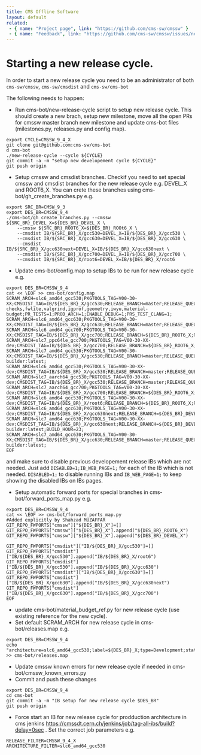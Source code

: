 ```yaml
---
title: CMS Offline Software
layout: default
related:
 - { name: "Project page", link: "https://github.com/cms-sw/cmssw" }
 - { name: "Feedback", link: "https://github.com/cms-sw/cmssw/issues/new" }
---
```

# Starting a new release cycle.

In order to start a new release cycle you need to be an administrator of both 
`cms-sw/cmssw`, `cms-sw/cmsdist` and `cms-sw/cms-bot`

The following needs to happen:

- Run cms-bot/new-release-cycle script to setup new release cycle. This should create a new brach, setup new milestone, move all the open PRs for cmssw master branch new milestone and update cms-bot files (milestones.py, releases.py and config.map).
```
export CYCLE=CMSSW_9_4_X
git clone git@github.com:cms-sw/cms-bot
d cms-bot
./new-release-cycle --cycle ${CYCLE}
git commit -a -m "setup new developement cycle ${CYCLE}"
git push origin
```
- Setup cmssw and cmsdist branches. Checkif you need to set special cmssw and cmsdist branches for the new release cycle e.g. DEVEL_X and ROOT6_X. You can crete these branches using cms-bot/gh_create_branches.py e.g.
```
export SRC_BR=CMSW_9_3
export DES_BR=CMSSW_9_4
./cms-bot/gh_create_branches.py --cmssw ${SRC_BR}_DEVEL_X=${DES_BR}_DEVEL_X \
    --cmssw ${SRC_BR}_ROOT6_X=${DES_BR}_ROOt6_X \
    --cmsdist IB/${SRC_BR}_X/gcc530=DEVEL_X=IB/${DES_BR}_X/gcc530 \
    --cmsdist IB/${SRC_BR}_X/gcc630=DEVEL_X=IB/${DES_BR}_X/gcc630 \
    --cmsdist IB/${SRC_BR}_X/gcc630next=DEVEL_X=IB/${DES_BR}_X/gcc630next \
    --cmsdist IB/${SRC_BR}_X/gcc700=DEVEL_X=IB/${DES_BR}_X/gcc700 \
    --cmsdist IB/${SRC_BR}_X/root6=DEVEL_X=IB/${DES_BR}_X/root6
```
- Update cms-bot/config.map to setup IBs to be run for new release cycle e.g.
```
export DES_BR=CMSSW_9_4
cat << \EOF >> cms-bot/config.map
SCRAM_ARCH=slc6_amd64_gcc530;PKGTOOLS_TAG=V00-30-XX;CMSDIST_TAG=IB/${DES_BR}_X/gcc530;RELEASE_BRANCH=master;RELEASE_QUEUE=${DES_BR}_X;BUILD_PATCH_RELEASE=1;ADDITIONAL_TESTS=HLT,baseline,static-checks,fwlite,valgrind,igprof,geometry,iwyu,material-budget;PR_TESTS=1;PROD_ARCH=1;ENABLE_DEBUG=1;PRS_TEST_CLANG=1;
SCRAM_ARCH=slc6_amd64_gcc630;PKGTOOLS_TAG=V00-30-XX;CMSDIST_TAG=IB/${DES_BR}_X/gcc630;RELEASE_BRANCH=master;RELEASE_QUEUE=${DES_BR}_X;PR_TESTS=1;
SCRAM_ARCH=slc6_amd64_gcc700;PKGTOOLS_TAG=V00-30-XX;CMSDIST_TAG=IB/${DES_BR}_X/gcc700;RELEASE_BRANCH=${DES_BR}_ROOT6_X;RELEASE_QUEUE=${DES_BR}_ROOT6_X;BUILD_HOUR=23;
SCRAM_ARCH=slc7_ppc64le_gcc700;PKGTOOLS_TAG=V00-30-XX-dev;CMSDIST_TAG=IB/${DES_BR}_X/gcc700;RELEASE_BRANCH=${DES_BR}_ROOT6_X;RELEASE_QUEUE=${DES_BR}_ROOT6_X;BUILD_HOUR=23;
SCRAM_ARCH=slc7_amd64_gcc530;PKGTOOLS_TAG=V00-30-XX;CMSDIST_TAG=IB/${DES_BR}_X/gcc530;RELEASE_BRANCH=master;RELEASE_QUEUE=${DES_BR}_X;DOCKER_IMG=cmssw/slc7-builder:latest;
SCRAM_ARCH=slc6_amd64_gcc530;PKGTOOLS_TAG=V00-30-XX-dev;CMSDIST_TAG=IB/${DES_BR}_X/gcc530;RELEASE_BRANCH=master;RELEASE_QUEUE=${DES_BR}_CLANG_X;BUILD_HOUR=23;
SCRAM_ARCH=slc7_aarch64_gcc530;PKGTOOLS_TAG=V00-30-XX-dev;CMSDIST_TAG=IB/${DES_BR}_X/gcc530;RELEASE_BRANCH=master;RELEASE_QUEUE=${DES_BR}_X;
SCRAM_ARCH=slc7_aarch64_gcc700;PKGTOOLS_TAG=V00-30-XX-dev;CMSDIST_TAG=IB/${DES_BR}_X/gcc700;RELEASE_BRANCH=${DES_BR}_ROOT6_X;RELEASE_QUEUE=${DES_BR}_ROOT6_X;
SCRAM_ARCH=slc6_amd64_gcc530;PKGTOOLS_TAG=V00-30-XX-dev;CMSDIST_TAG=IB/${DES_BR}_X/root6;RELEASE_BRANCH=${DES_BR}_ROOT6_X;RELEASE_QUEUE=${DES_BR}_ROOT6_X;BUILD_HOUR=23;
SCRAM_ARCH=slc6_amd64_gcc630;PKGTOOLS_TAG=V00-30-XX-dev;CMSDIST_TAG=IB/${DES_BR}_X/gcc630next;RELEASE_BRANCH=${DES_BR}_DEVEL_X;RELEASE_QUEUE=${DES_BR}_DEVEL_X;PR_TESTS=1;BUILD_HOUR=23;
SCRAM_ARCH=slc7_amd64_gcc630;PKGTOOLS_TAG=V00-30-XX-dev;CMSDIST_TAG=IB/${DES_BR}_X/gcc630next;RELEASE_BRANCH=${DES_BR}_DEVEL_X;RELEASE_QUEUE=${DES_BR}_DEVEL_X;DOCKER_IMG=cmssw/slc7-builder:latest;BUILD_HOUR=23;
SCRAM_ARCH=slc7_amd64_gcc630;PKGTOOLS_TAG=V00-30-XX;CMSDIST_TAG=IB/${DES_BR}_X/gcc630;RELEASE_BRANCH=master;RELEASE_QUEUE=${DES_BR}_X;DOCKER_IMG=cmssw/slc7-builder:latest;
EOF
```
and make sure to disable previous developement release IBs which are not needed. Just add ```DISABLED=1;IB_WEB_PAGE=1;``` for each of the IB which is not needed. ```DISABLED=1;``` to disable running IBs and ```IB_WEB_PAGE=1;``` to keep showing the disabled IBs on IBs pages.
- Setup automatic forward ports for special branches in cms-bot/forward_ports_map.py e.g.
```
export DES_BR=CMSSW_9_4
cat << \EOF >> cms-bot/forward_ports_map.py
#Added explicitly by Shahzad MUZAFFAR
GIT_REPO_FWPORTS["cmssw"]["${DES_BR}_X"]=[]
GIT_REPO_FWPORTS["cmssw"]["${DES_BR}_X"].append("${DES_BR}_ROOT6_X")
GIT_REPO_FWPORTS["cmssw"]["${DES_BR}_X"].append("${DES_BR}_DEVEL_X")

GIT_REPO_FWPORTS["cmsdist"]["IB/${DES_BR}_X/gcc530"]=[]
GIT_REPO_FWPORTS["cmsdist"]["IB/${DES_BR}_X/gcc530"].append("IB/${DES_BR}_X/root6")
GIT_REPO_FWPORTS["cmsdist"]["IB/${DES_BR}_X/gcc530"].append("IB/${DES_BR}_X/gcc630")
GIT_REPO_FWPORTS["cmsdist"]["IB/${DES_BR}_X/gcc630"]=[]
GIT_REPO_FWPORTS["cmsdist"]["IB/${DES_BR}_X/gcc630"].append("IB/${DES_BR}_X/gcc630next")
GIT_REPO_FWPORTS["cmsdist"]["IB/${DES_BR}_X/gcc630"].append("IB/${DES_BR}_X/gcc700")
EOF
```
- update cms-bot/material_budget_ref.py for new release cycle (use existing reference for the new cycle).
- Set default SCRAM_ARCH for new release cycle in cms-bot/releases.map e.g.
```
export DES_BR=CMSSW_9_4
echo "architecture=slc6_amd64_gcc530;label=${DES_BR}_X;type=Development;state=IB;prodarch=1;" >> cms-bot/releases.map
```
- Update cmssw known errors for new release cycle if needed in cms-bot/cmssw_known_errors.py
- Commit and push these changes
```
export DES_BR=CMSSW_9_4
cd cms-bot
git commit -a -m "IB setup for new release cycle $DES_BR"
git push origin 
```
- Force start an IB for new release cycle for prodduction architecture in cms jenkins https://cmssdt.cern.ch/jenkins/job/tag-all-ibs/build?delay=0sec . Set the correct job parameters e.g.
```
RELEASE_FILTER=CMSSW_9_4_X
ARCHITECTURE_FILTER=slc6_amd64_gcc530
```

[CMSDIST]: https://github.com/cms-sw/cmsdist
[PKGTOOLS]: https://github.com/cms-sw/pkgtools
[CMSSW]: https://github.com/cms-sw/cmssw
